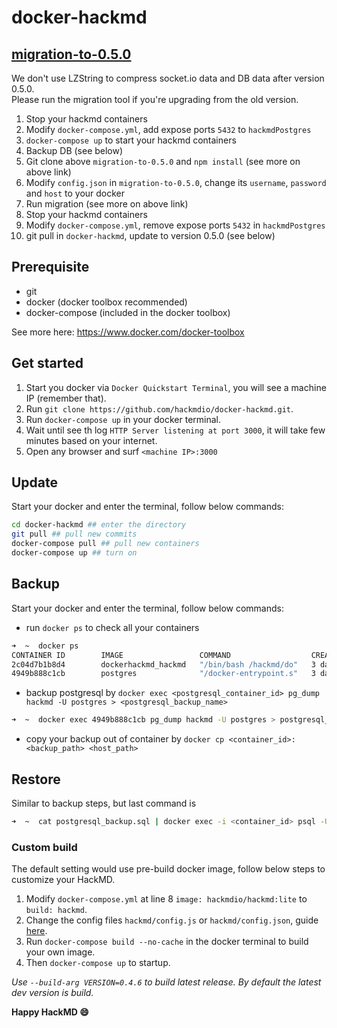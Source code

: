 docker-hackmd
===

[migration-to-0.5.0](https://github.com/hackmdio/migration-to-0.5.0)
---

We don't use LZString to compress socket.io data and DB data after version 0.5.0.  
Please run the migration tool if you're upgrading from the old version.

1. Stop your hackmd containers
2. Modify `docker-compose.yml`, add expose ports `5432` to `hackmdPostgres`
3. `docker-compose up` to start your hackmd containers
4. Backup DB (see below)
5. Git clone above `migration-to-0.5.0` and `npm install` (see more on above link)
6. Modify `config.json` in `migration-to-0.5.0`, change its `username`, `password` and `host` to your docker
7. Run migration (see more on above link)
8. Stop your hackmd containers
9. Modify `docker-compose.yml`, remove expose ports `5432` in `hackmdPostgres`
10. git pull in `docker-hackmd`, update to version 0.5.0 (see below)

## Prerequisite
* git
* docker (docker toolbox recommended)
* docker-compose (included in the docker toolbox)

See more here: https://www.docker.com/docker-toolbox

## Get started

1. Start you docker via `Docker Quickstart Terminal`, you will see a machine IP (remember that).
2. Run `git clone https://github.com/hackmdio/docker-hackmd.git`.
3. Run `docker-compose up` in your docker terminal.
4. Wait until see th log `HTTP Server listening at port 3000`, it will take few minutes based on your internet.
5. Open any browser and surf `<machine IP>:3000`

## Update

Start your docker and enter the terminal, follow below commands:

```bash
cd docker-hackmd ## enter the directory
git pull ## pull new commits
docker-compose pull ## pull new containers
docker-compose up ## turn on
```

## Backup

Start your docker and enter the terminal, follow below commands:

- run `docker ps` to check all your containers
```bash
➜  ~  docker ps
CONTAINER ID        IMAGE                 COMMAND                  CREATED             STATUS              PORTS                    NAMES
2c04d7b1b8d4        dockerhackmd_hackmd   "/bin/bash /hackmd/do"   3 days ago          Up 17 seconds       0.0.0.0:3000->3000/tcp   dockerhackmd_hackmd_1
4949b888c1cb        postgres              "/docker-entrypoint.s"   3 days ago          Up 18 seconds       5432/tcp                 dockerhackmd_db-postgres_1
```
- backup postgresql by `docker exec <postgresql_container_id> pg_dump hackmd -U postgres > <postgresql_backup_name>`
```bash
➜  ~  docker exec 4949b888c1cb pg_dump hackmd -U postgres > postgresql_backup.sql
```
- copy your backup out of container by `docker cp <container_id>:<backup_path> <host_path>`

## Restore

Similar to backup steps, but last command is
```bash
➜  ~  cat postgresql_backup.sql | docker exec -i <container_id> psql -U hackmd
```

### Custom build

The default setting would use pre-build docker image, follow below steps to customize your HackMD.

1. Modify `docker-compose.yml` at line 8 `image: hackmdio/hackmd:lite` to `build: hackmd`.
2. Change the config files `hackmd/config.js` or `hackmd/config.json`, guide [here](https://github.com/hackmdio/hackmd/#configuration-files).
3. Run `docker-compose build --no-cache` in the docker terminal to build your own image.
4. Then `docker-compose up` to startup.

*Use `--build-arg VERSION=0.4.6` to build latest release. By default the latest dev version is build.*

**Happy HackMD :smile:**
